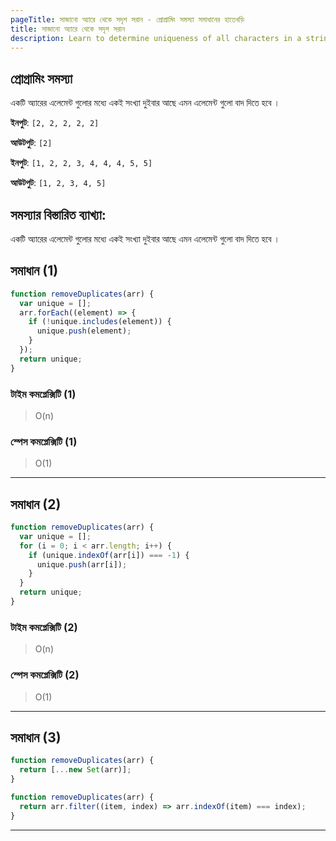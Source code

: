 ```yaml
---
pageTitle: সাজানো অ্যারে থেকে সদৃশ সরান - প্রোগ্রামিং সমস্যা সমাধানের হাতেখড়ি
title: সাজানো অ্যারে থেকে সদৃশ সরান
description: Learn to determine uniqueness of all characters in a string.
---
```


## প্রোগ্রামিং সমস্যা

একটি অ্যারের এলেমেন্ট গুলোর মধ্যে একই সংখ্যা দুইবার আছে এমন এলেমেন্ট গুলো বাদ দিতে হবে ।

**ইনপুট**: `[2, 2, 2, 2, 2]`

**আউটপুট**: `[2]`

**ইনপুট**: `[1, 2, 2, 3, 4, 4, 4, 5, 5]`

**আউটপুট**: `[1, 2, 3, 4, 5]`

## সমস্যার বিস্তারিত ব্যাখ্যা:

একটি অ্যারের এলেমেন্ট গুলোর মধ্যে একই সংখ্যা দুইবার আছে এমন এলেমেন্ট গুলো বাদ দিতে হবে ।

## সমাধান (1)

```js
function removeDuplicates(arr) {
  var unique = [];
  arr.forEach((element) => {
    if (!unique.includes(element)) {
      unique.push(element);
    }
  });
  return unique;
}
```

### টাইম কমপ্লেক্সিটি (1)

> O(n)

### স্পেস কমপ্লেক্সিটি (1)

> O(1)

---

## সমাধান (2)

```js
function removeDuplicates(arr) {
  var unique = [];
  for (i = 0; i < arr.length; i++) {
    if (unique.indexOf(arr[i]) === -1) {
      unique.push(arr[i]);
    }
  }
  return unique;
}
```

### টাইম কমপ্লেক্সিটি (2)

> O(n)

### স্পেস কমপ্লেক্সিটি (2)

> O(1)

---

## সমাধান (3)

```js
function removeDuplicates(arr) {
  return [...new Set(arr)];
}
```

```js
function removeDuplicates(arr) {
  return arr.filter((item, index) => arr.indexOf(item) === index);
}
```

---
